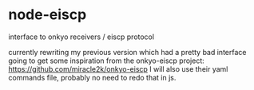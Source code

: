 node-eiscp
==========

interface to onkyo receivers / eiscp protocol

currently rewriting my previous version which had a pretty bad interface going to get some inspiration from the onkyo-eiscp project:
https://github.com/miracle2k/onkyo-eiscp
I will also use their yaml commands file, probably no need to redo that in js.
